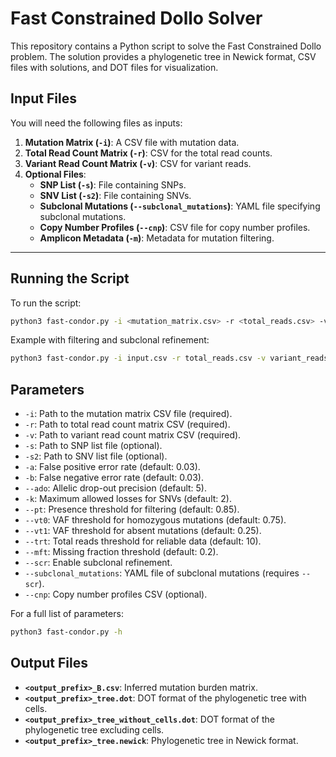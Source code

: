 # Fast Constrained Dollo Solver

This repository contains a Python script to solve the Fast Constrained Dollo problem. The solution provides a phylogenetic tree in Newick format, CSV files with solutions, and DOT files for visualization.

## Input Files

You will need the following files as inputs:

1. **Mutation Matrix (`-i`)**: A CSV file with mutation data.
2. **Total Read Count Matrix (`-r`)**: CSV for the total read counts.
3. **Variant Read Count Matrix (`-v`)**: CSV for variant reads.
4. **Optional Files**:
    - **SNP List (`-s`)**: File containing SNPs.
    - **SNV List (`-s2`)**: File containing SNVs.
    - **Subclonal Mutations (`--subclonal_mutations`)**: YAML file specifying subclonal mutations.
    - **Copy Number Profiles (`--cnp`)**: CSV file for copy number profiles.
    - **Amplicon Metadata (`-m`)**: Metadata for mutation filtering.

---

## Running the Script

To run the script:

```bash
python3 fast-condor.py -i <mutation_matrix.csv> -r <total_reads.csv> -v <variant_reads.csv> -o <output_prefix>
```

Example with filtering and subclonal refinement:

```bash
python3 fast-condor.py -i input.csv -r total_reads.csv -v variant_reads.csv -m metadata.csv --scr -o results/output_prefix
```

## Parameters

- `-i`: Path to the mutation matrix CSV file (required).
- `-r`: Path to total read count matrix CSV (required).
- `-v`: Path to variant read count matrix CSV (required).
- `-s`: Path to SNP list file (optional).
- `-s2`: Path to SNV list file (optional).
- `-a`: False positive error rate (default: 0.03).
- `-b`: False negative error rate (default: 0.03).
- `--ado`: Allelic drop-out precision (default: 5).
- `-k`: Maximum allowed losses for SNVs (default: 2).
- `--pt`: Presence threshold for filtering (default: 0.85).
- `--vt0`: VAF threshold for homozygous mutations (default: 0.75).
- `--vt1`: VAF threshold for absent mutations (default: 0.25).
- `--trt`: Total reads threshold for reliable data (default: 10).
- `--mft`: Missing fraction threshold (default: 0.2).
- `--scr`: Enable subclonal refinement.
- `--subclonal_mutations`: YAML file of subclonal mutations (requires `--scr`).
- `--cnp`: Copy number profiles CSV (optional).

For a full list of parameters:
```bash
python3 fast-condor.py -h
```

## Output Files

- **`<output_prefix>_B.csv`**: Inferred mutation burden matrix.
- **`<output_prefix>_tree.dot`**: DOT format of the phylogenetic tree with cells.
- **`<output_prefix>_tree_without_cells.dot`**: DOT format of the phylogenetic tree excluding cells.
- **`<output_prefix>_tree.newick`**: Phylogenetic tree in Newick format.

